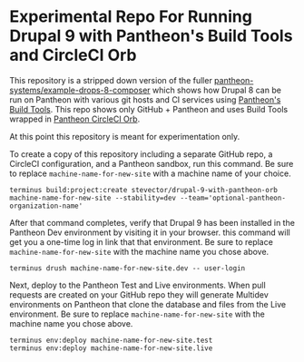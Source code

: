 # Experimental Repo For Running Drupal 9 with Pantheon's Build Tools and CircleCI Orb

This repository is a stripped down version of the fuller [pantheon-systems/example-drops-8-composer](https://github.com/pantheon-systems/example-drops-8-composer) which shows how Drupal 8 can be run on Pantheon with various git hosts and CI services using [Pantheon's Build Tools](https://pantheon.io/docs/guides/build-tools). This repo shows only GitHub + Pantheon and uses Build Tools wrapped in [Pantheon CircleCI Orb](https://github.com/pantheon-systems/circleci-orb).

At this point this repository is meant for experimentation only.

To create a copy of this repository including a separate GitHub repo, a CircleCI configuration, and a Pantheon sandbox, run this command. Be sure to replace `machine-name-for-new-site` with a machine name of your choice.

```
terminus build:project:create stevector/drupal-9-with-pantheon-orb machine-name-for-new-site --stability=dev --team='optional-pantheon-organization-name' 
```

After that command completes, verify that Drupal 9 has been installed in the Pantheon Dev environment by visiting it in your browser. this command will get you a one-time log in link that that environment. Be sure to replace `machine-name-for-new-site` with the machine name you chose above.

```
terminus drush machine-name-for-new-site.dev -- user-login
```

Next, deploy to the Pantheon Test and Live environments. When pull requests are created on your GitHub repo they will generate Multidev environments on Pantheon that clone the database and files from the Live environment. Be sure to replace `machine-name-for-new-site` with the machine name you chose above.


```
terminus env:deploy machine-name-for-new-site.test
terminus env:deploy machine-name-for-new-site.live
```
